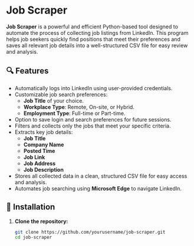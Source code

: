 # Job Scraper

**Job Scraper** is a powerful and efficient Python-based tool designed to automate the process of collecting job listings from LinkedIn. This program helps job seekers quickly find positions that meet their preferences and saves all relevant job details into a well-structured CSV file for easy review and analysis.

## 🔍 Features

- Automatically logs into LinkedIn using user-provided credentials.
- Customizable job search preferences:
  - **Job Title** of your choice.
  - **Workplace Type**: Remote, On-site, or Hybrid.
  - **Employment Type**: Full-time or Part-time.
- Option to save login and search preferences for future sessions.
- Filters and collects only the jobs that meet your specific criteria.
- Extracts key job details:
  - **Job Title**
  - **Company Name**
  - **Posted Time**
  - **Job Link**
  - **Job Address**
  - **Job Description**
- Stores all collected data in a clean, structured CSV file for easy access and analysis.
- Automates job searching using **Microsoft Edge** to navigate LinkedIn.

## 💾 Installation

1. **Clone the repository:**
   ```bash
   git clone https://github.com/yourusername/job-scraper.git
   cd job-scraper
